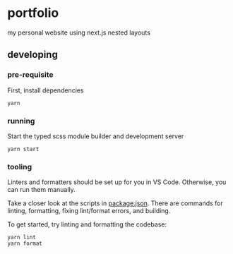 # portfolio

my personal website using next.js nested layouts

## developing

### pre-requisite

First, install dependencies

```
yarn
```

### running

Start the typed scss module builder and development server

```
yarn start
```

### tooling
Linters and formatters should be set up for you in VS Code. Otherwise, you can run them manually.

Take a closer look at the scripts in [package.json](./package.json). There are commands for linting, formatting, fixing lint/format errors, and building.

To get started, try linting and formatting the codebase:
```
yarn lint
yarn format
```